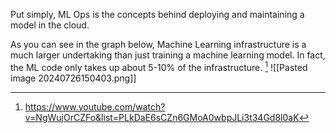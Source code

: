 Put simply, ML Ops is the concepts behind deploying and maintaining a model in the cloud.

As you can see in the graph below, Machine Learning infrastructure is a much larger undertaking than just training a machine learning model. In fact, the ML code only takes up about 5-10% of the infrastructure. [^1]
![[Pasted image 20240726150403.png]]


[^1]: https://www.youtube.com/watch?v=NgWujOrCZFo&list=PLkDaE6sCZn6GMoA0wbpJLi3t34Gd8l0aK